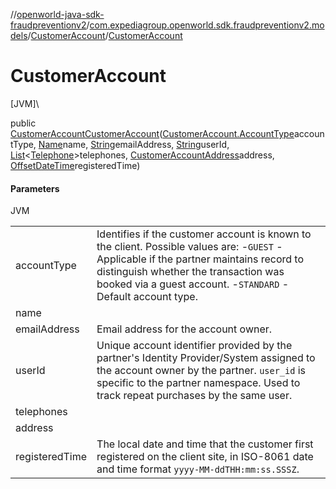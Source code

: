 //[openworld-java-sdk-fraudpreventionv2](../../../index.md)/[com.expediagroup.openworld.sdk.fraudpreventionv2.models](../index.md)/[CustomerAccount](index.md)/[CustomerAccount](-customer-account.md)

# CustomerAccount

[JVM]\

public [CustomerAccount](index.md)[CustomerAccount](-customer-account.md)([CustomerAccount.AccountType](-account-type/index.md)accountType, [Name](../-name/index.md)name, [String](https://docs.oracle.com/javase/8/docs/api/java/lang/String.html)emailAddress, [String](https://docs.oracle.com/javase/8/docs/api/java/lang/String.html)userId, [List](https://docs.oracle.com/javase/8/docs/api/java/util/List.html)&lt;[Telephone](../-telephone/index.md)&gt;telephones, [CustomerAccountAddress](../-customer-account-address/index.md)address, [OffsetDateTime](https://docs.oracle.com/javase/8/docs/api/java/time/OffsetDateTime.html)registeredTime)

#### Parameters

JVM

| | |
|---|---|
| accountType | Identifies if the customer account is known to the client. Possible values are:  -`GUEST` - Applicable if the partner maintains record to distinguish whether the transaction was booked via a guest account.  -`STANDARD` - Default account type. |
| name |
| emailAddress | Email address for the account owner. |
| userId | Unique account identifier provided by the partner's Identity Provider/System assigned to the account owner by the partner. `user_id` is specific to the partner namespace. Used to track repeat purchases by the same user. |
| telephones |
| address |
| registeredTime | The local date and time that the customer first registered on the client site, in ISO-8061 date and time format `yyyy-MM-ddTHH:mm:ss.SSSZ`. |
